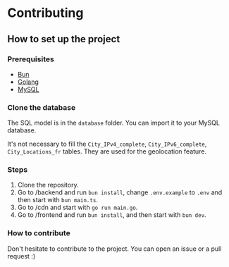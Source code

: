 # Contributing

## How to set up the project

### Prerequisites

- [Bun](https://bun.sh/)
- [Golang](https://go.dev/)
- [MySQL](https://www.mysql.com/)

### Clone the database

The SQL model is in the `database` folder. You can import it to your MySQL database.

It's not necessary to fill the `City_IPv4_complete`, `City_IPv6_complete`, `City_Locations_fr` tables. They are used for the geolocation feature.

### Steps

1. Clone the repository.
2. Go to /backend and run `bun install`, change `.env.example` to `.env` and then start with `bun main.ts`.
3. Go to /cdn and start with `go run main.go`.
4. Go to /frontend and run `bun install`, and then start with `bun dev`.

### How to contribute

Don't hesitate to contribute to the project. You can open an issue or a pull request :)
